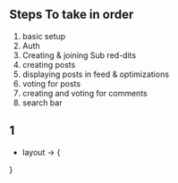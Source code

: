 ## Steps To take in order

1. basic setup
2. Auth
3. Creating & joining Sub red-dits
4. creating posts
5. displaying posts in feed & optimizations
6. voting for posts
7. creating and voting for comments
8. search bar

## 1

- layout -> {

}

